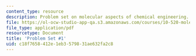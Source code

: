 ```yaml
---
content_type: resource
description: Problem set on molecular aspects of chemical engineering.
file: https://ol-ocw-studio-app-qa.s3.amazonaws.com/courses/10-520-molecular-aspects-of-chemical-engineering-fall-2004/c18f7658412e1eb3579831ae632fa2c8_10_520_ps1.pdf
file_type: application/pdf
resourcetype: Document
title: 'Problem Set #1'
uid: c18f7658-412e-1eb3-5798-31ae632fa2c8
---
```

